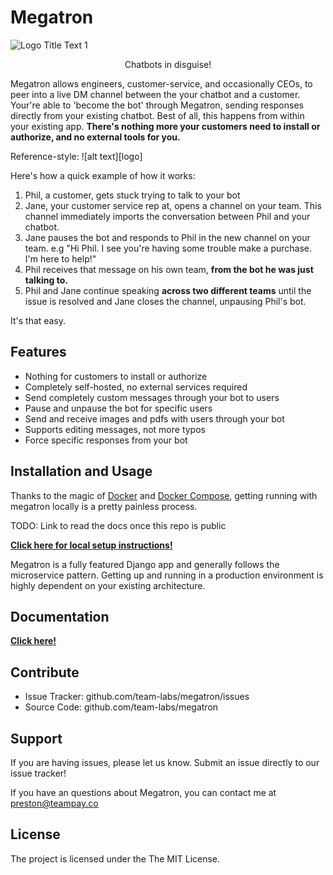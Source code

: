 Megatron
========
![](https://cdn-images-1.medium.com/max/1600/1*P50kQIe-ahc05ZPTGTSdvQ.png "Logo Title Text 1")

<p style="text-align: center;"> Chatbots in disguise!</p>

Megatron allows engineers, customer-service, and occasionally CEOs, to peer into 
a live DM channel between the your chatbot and a customer. Your're able to 'become 
the bot' through Megatron, sending responses directly from your existing chatbot. 
Best of all, this happens from within your existing app. **There's nothing 
more your customers need to install or authorize, and no external tools for you.**

Reference-style: 
![alt text][logo]

Here's how a quick example of how it works:
1. Phil, a customer, gets stuck trying to talk to your bot
2. Jane, your customer service rep at, opens a channel on your team. This 
channel immediately imports the conversation between Phil and your chatbot.
3. Jane pauses the bot and responds to Phil in the new channel on your team. 
e.g "Hi Phil. I see you're having some trouble make a purchase. I'm here to help!"
4. Phil receives that message on his own team, **from the bot he was just 
talking to.**
5. Phil and Jane continue speaking **across two different teams** until 
the issue is resolved and Jane closes the channel, unpausing Phil's bot.

It's that easy.

Features
--------
- Nothing for customers to install or authorize
- Completely self-hosted, no external services required
- Send completely custom messages through your bot to users
- Pause and unpause the bot for specific users
- Send and receive images and pdfs with users through your bot
- Supports editing messages, not more typos
- Force specific responses from your bot

Installation and Usage
------------

Thanks to the magic of [Docker](https://www.docker.com/) and 
[Docker Compose](https://docs.docker.com/compose/), getting running with megatron locally
is a pretty painless process.

TODO: Link to read the docs once this repo is public

[**Click here for local setup instructions!**](www.google.com)

Megatron is a fully featured Django app and generally follows the microservice
pattern. Getting up and running in a production environment is highly dependent
on your existing architecture.

Documentation
-------------

[**Click here!**](www.google.com)

Contribute
----------

- Issue Tracker: github.com/team-labs/megatron/issues
- Source Code: github.com/team-labs/megatron

Support
-------

If you are having issues, please let us know. Submit an issue directly
to our issue tracker!

If you have an questions about Megatron, you can contact me at
preston@teampay.co

License
-------

The project is licensed under the The MIT License.
